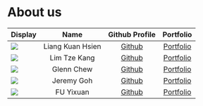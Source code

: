 # About us

Display |       Name       | Github Profile | Portfolio 
--------|:----------------:|:--------------:|:---------:
![](https://via.placeholder.com/100.png?text=Photo) | Liang Kuan Hsien | [Github](https://github.com/KuanHsienn) | [Portfolio](team/kuanhsienn.md)
![](https://wallpapers-clan.com/wp-content/uploads/2023/11/star-wars-bb-8-aesthetic-desktop-wallpaper-cover.jpg) | Lim Tze Kang | [Github](https://github.com/LTK-1606) | [Portfolio](team/ltk-1606.md)
![](https://via.placeholder.com/100.png?text=Photo) | Glenn Chew | [Github](https://github.com/glenn-chew) | [Portfolio](team/glenn-chew.md)
![](https://via.placeholder.com/100.png?text=Photo) | Jeremy Goh | [Github](https://github.com/jemehgoh) | [Portfolio](team/jemehgoh.md)
![](https://via.placeholder.com/100.png?text=Photo) | FU Yixuan | [Github](https://github.com/MatchaRRR) | [Portfolio](team/yixuan.md)
